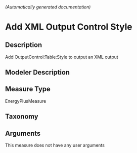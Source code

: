 

###### (Automatically generated documentation)

# Add XML Output Control Style

## Description
Add OutputControl:Table:Style to output an XML output

## Modeler Description


## Measure Type
EnergyPlusMeasure

## Taxonomy


## Arguments




This measure does not have any user arguments


